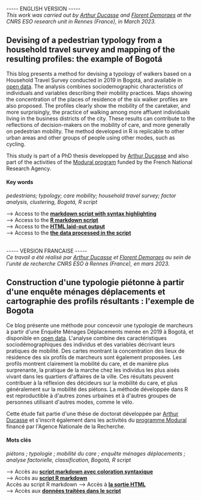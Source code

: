 
----- ENGLISH VERSION ----- <br>
<i>This work was carried out by <a href="https://perso.univ-rennes2.fr/arthur.ducasse" target="_blank">Arthur Ducasse</a> and <a href="https://perso.univ-rennes2.fr/florent.demoraes" target="_blank" rel="noopener">Florent Demoraes</a> at the CNRS ESO research unit in Rennes (France), in March 2023.</i>

## Devising of a pedestrian typology from a household travel survey and mapping of the resulting profiles: the example of Bogotá 

This blog presents a method for devising a typology of walkers based on a Household Travel Survey conducted in 2019 in Bogotá, and available in <a href="https://www.simur.gov.co/encuestas-de-movilidad" target="_blank"> open data</a>. The analysis combines sociodemographic characteristics of individuals and variables describing their mobility practices. Maps showing the concentration of the places of residence of the six walker profiles are also proposed. The profiles clearly show the mobility of the caretaker, and more surprisingly, the practice of walking among more affluent individuals living in the business districts of the city. These results can contribute to the reflections of decision-makers on the mobility of care, and more generally on pedestrian mobility. The method developed in R is replicable to other urban areas and other groups of people using other modes, such as cycling.

This study is part of a PhD thesis developped by <a href="https://perso.univ-rennes2.fr/arthur.ducasse" target="_blank">Arthur Ducasse</a> and also part of the activities of the <a href="https://modural.hypotheses.org/le-projet" target="_blank" rel="noopener">Modural program</a> funded by the French National Research Agency.

#### Key words 
<i>pedestrians; typology; care mobility; household travel survey; factor analysis, clustering, Bogotá, R script</i>

--> Access to the <a href="https://github.com/ESO-Rennes/Pedestrians-Typology-Bogota/blob/main/Script_typology_pedestrians.md" target="_blank" rel="noopener"><strong>markdown script with syntax highlighting</strong></a><br>
--> Access to the <a href="https://github.com/ESO-Rennes/Pedestrians-Typology-Bogota/blob/main/Script_typology_pedestrians.Rmd" target="_blank" rel="noopener"><strong>R markdown script</strong></a><br>
--> Access to the <a href="https://htmlpreview.github.io/?https://github.com/ESO-Rennes/Pedestrians-Typology-Bogota/blob/main/Script_typology_pedestrians.html" target="_blank" rel="noopener"><strong>HTML laid-out output</strong></a><br>
--> Access to the <a href="https://github.com/ESO-Rennes/Pedestrians-Typology-Bogota/raw/main/data.zip" target="_blank" rel="noopener"><strong>the data processed in the script</strong></a>
<br>
<br>


----- VERSION FRANCAISE ----- <br>
<i>Ce travail a été réalisé par <a href="https://perso.univ-rennes2.fr/arthur.ducasse" target="_blank">Arthur Ducasse</a> et <a href="https://perso.univ-rennes2.fr/florent.demoraes" target="_blank" rel="noopener">Florent Demoraes</a> au sein de l'unité de recherche CNRS ESO à Rennes (France), en mars 2023.</i>

## Construction d'une typologie piétonne à partir d'une enquête ménages déplacements et cartographie des profils résultants : l'exemple de Bogota

Ce blog présente une méthode pour concevoir une typologie de marcheurs à partir d'une Enquête Ménages Déplacements menée en 2019 à Bogotá, et disponible en <a href="https://www.simur.gov.co/encuestas-de-movilidad" target="_blank"> open data</a>. L'analyse combine des caractéristiques sociodémographiques des individus et des variables décrivant leurs pratiques de mobilité. Des cartes montrant la concentration des lieux de résidence des six profils de marcheurs sont également proposées. Les profils montrent clairement la mobilité du care, et de manière plus surprenante, la pratique de la marche chez les individus les plus aisés vivant dans les quartiers d'affaires de la ville. Ces résultats peuvent contribuer à la réflexion des décideurs sur la mobilité du care, et plus généralement sur la mobilité des piétons. La méthode développée dans R est reproductible à d'autres zones urbaines et à d'autres groupes de personnes utilisant d'autres modes, comme le vélo.

Cette étude fait partie d'une thèse de doctorat développée par <a href="https://perso.univ-rennes2.fr/arthur.ducasse" target="_blank">Arthur Ducasse</a> et s'inscrit également dans les activités du <a href="https://modural.hypotheses.org/le-projet" target="_blank" rel="noopener">programme Modural</a> financé par l'Agence Nationale de la Recherche.

#### Mots clés

<i>piétons ; typologie ; mobilité du care ; enquête ménages déplacements ; analyse factorielle, classification, Bogotá, R script</i>

--> Accès au <a href="https://github.com/ESO-Rennes/Pedestrians-Typology-Bogota/blob/main/Script_typology_pedestrians.md" target="_blank" rel="noopener"><strong>script markdown avec coloration syntaxique</strong></a><br>
--> Accès au <a href="https://github.com/ESO-Rennes/Pedestrians-Typology-Bogota/blob/main/Script_typology_pedestrians.Rmd" target="_blank" rel="noopener"><strong>script R markdown</strong></a><br>
Accès au script R markdown --> Accès à <a href="https://htmlpreview.github.io/?https://github.com/ESO-Rennes/Pedestrians-Typology-Bogota/blob/main/Script_typology_pedestrians.html" target="_blank" rel="noopener"><strong>la sortie HTML</strong></a><br>
--> Accès aux <a href="https://github.com/ESO-Rennes/Pedestrians-Typology-Bogota/raw/main/data.zip" target="_blank" rel="noopener"><strong>données traitées dans le script</strong></a>
<br>
<br>
